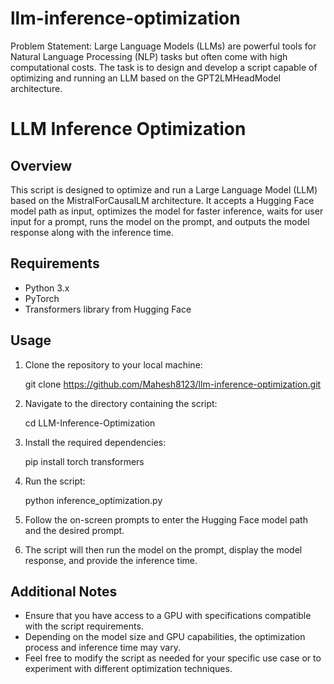 # llm-inference-optimization
Problem Statement: Large Language Models (LLMs) are powerful tools for Natural Language Processing (NLP) tasks but often come with high computational costs. The task is to design and develop a script capable of optimizing and running an LLM based on the GPT2LMHeadModel architecture.




# LLM Inference Optimization

## Overview
This script is designed to optimize and run a Large Language Model (LLM) based on the MistralForCausalLM architecture. It accepts a Hugging Face model path as input, optimizes the model for faster inference, waits for user input for a prompt, runs the model on the prompt, and outputs the model response along with the inference time.

## Requirements
- Python 3.x
- PyTorch
- Transformers library from Hugging Face

## Usage
1. Clone the repository to your local machine:
   
   git clone https://github.com/Mahesh8123/llm-inference-optimization.git
  

2. Navigate to the directory containing the script:

   cd LLM-Inference-Optimization
   

3. Install the required dependencies:

   pip install torch transformers


4. Run the script:

   python inference_optimization.py
   

5. Follow the on-screen prompts to enter the Hugging Face model path and the desired prompt.

6. The script will then run the model on the prompt, display the model response, and provide the inference time.

## Additional Notes
- Ensure that you have access to a GPU with specifications compatible with the script requirements.
- Depending on the model size and GPU capabilities, the optimization process and inference time may vary.
- Feel free to modify the script as needed for your specific use case or to experiment with different optimization techniques.
